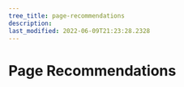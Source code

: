 ```yaml
---
tree_title: page-recommendations
description: 
last_modified: 2022-06-09T21:23:28.2328
---
```


# Page Recommendations
